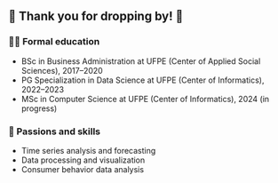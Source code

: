 ## 👋 Thank you for dropping by! 👋
### 🧑‍🏫 Formal education
* BSc in Business Administration at UFPE (Center of Applied Social Sciences), 2017–2020
* PG Specialization in Data Science at UFPE (Center of Informatics), 2022–2023
* MSc in Computer Science at UFPE (Center of Informatics), 2024 (in progress)
  
### 🔭 Passions and skills
* Time series analysis and forecasting
* Data processing and visualization
* Consumer behavior data analysis
